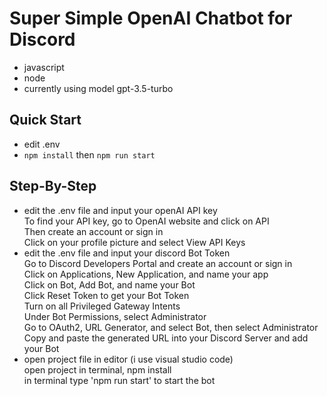 # Super Simple OpenAI Chatbot for Discord
- javascript
- node
- currently using model gpt-3.5-turbo
## Quick Start
- edit .env
- `npm install` then `npm run start`

## Step-By-Step
- edit the .env file and input your openAI API key <br>
To find your API key, go to OpenAI website and click on API <br>
Then create an account or sign in <br>
Click on your profile picture and select View API Keys <br>
- edit the .env file and input your discord Bot Token <br>
Go to Discord Developers Portal and create an account or sign in <br>
Click on Applications, New Application, and name your app <br>
Click on Bot, Add Bot, and name your Bot <br>
Click Reset Token to get your Bot Token <br>
Turn on all Privileged Gateway Intents <br>
Under Bot Permissions, select Administrator <br>
Go to OAuth2, URL Generator, and select Bot, then select Administrator <br>
Copy and paste the generated URL into your Discord Server and add your Bot <br>
- open project file in editor (i use visual studio code) <br>
open project in terminal, npm install <br>
in terminal type 'npm run start' to start the bot <br>